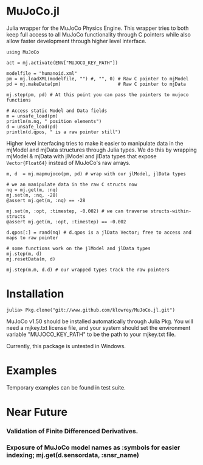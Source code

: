 # MuJoCo.jl
Julia wrapper for the MuJoCo Physics Engine. This wrapper tries to both keep full access to all MuJoCo functionality through C pointers while also allow faster development through higher level interface.

```
using MuJoCo

act = mj.activate(ENV["MUJOCO_KEY_PATH"])

modelfile = "humanoid.xml"
pm = mj.loadXML(modelfile, "") #, "", 0) # Raw C pointer to mjModel
pd = mj.makeData(pm)                     # Raw C pointer to mjData

mj.step(pm, pd) # At this point you can pass the pointers to mujoco functions

# Access static Model and Data fields
m = unsafe_load(pm)
println(m.nq, " position elements")
d = unsafe_load(pd)
println(d.qpos, " is a raw pointer still")
```

Higher level interfacing tries to make it easier to manipulate data in the mjModel and mjData structures through Julia types. We do this by wrapping mjModel & mjData with jlModel and jlData types that expose ```Vector{Float64}``` instead of MuJoCo's raw arrays.

```
m, d  = mj.mapmujoco(pm, pd) # wrap with our jlModel, jlData types

# we an manipulate data in the raw C structs now
nq = mj.get(m, :nq)
mj.set(m, :nq, -28)
@assert mj.get(m, :nq) == -28

mj.set(m, :opt, :timestep, -0.002) # we can traverse structs-within-structs
@assert mj.get(m, :opt, :timestep) == -0.002

d.qpos[:] = rand(nq) # d.qpos is a jlData Vector; free to access and maps to raw pointer

# some functions work on the jlModel and jlData types
mj.step(m, d)
mj.resetData(m, d)

mj.step(m.m, d.d) # our wrapped types track the raw pointers
```

# Installation

```
julia> Pkg.clone("git://www.github.com/klowrey/MuJoCo.jl.git")
```
MuJoCo v1.50 should be installed automatically through Julia Pkg. You will need a mjkey.txt license file, and your system should set the environment variable "MUJOCO_KEY_PATH" to be the path to your mjkey.txt file.

Currently, this package is untested in Windows.

# Examples
Temporary examples can be found in test suite. 

# Near Future
### Validation of Finite Differenced Derivatives.
### Exposure of MuJoCo model names as :symbols for easier indexing; mj.get(d.sensordata, :snsr_name)


